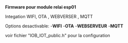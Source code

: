 <b>Firmware pour module relai esp01</b>

Integation WIFI, OTA , WEBVERSER , MQTT

Options desactivable:
    -<b>WIFI</b>
    -<b>OTA</b>
    -<b>WEBSERVEUR</b>
    -<b>MQTT</b>

voir fichier "IOB_IOT_public.h" pour la configuration